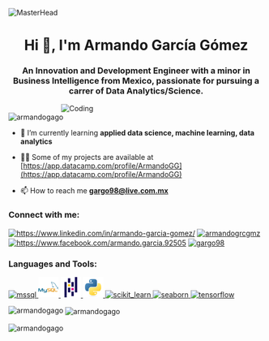 ![MasterHead](https://visme.co/blog/wp-content/uploads/2020/06/animated-interactive-infographics-header-wide.gif)
<h1 align="center">Hi 👋, I'm Armando García Gómez</h1>
<h3 align="center">An Innovation and Development Engineer with a minor in Business Intelligence from Mexico, passionate for pursuing a carrer of Data Analytics/Science.</h3>
<img align="right" alt="Coding" width="400" src="https://www.aalpha.net/wp-content/uploads/2019/10/data-science-giphy.gif">


<p align="left"> <img src="https://komarev.com/ghpvc/?username=armandogago&label=Profile%20views&color=0e75b6&style=flat" alt="armandogago" /> </p>

- 🌱 I’m currently learning **applied data science, machine learning, data analytics**

- 👨‍💻 Some of my projects are available at [https://app.datacamp.com/profile/ArmandoGG](https://app.datacamp.com/profile/ArmandoGG)

- 📫 How to reach me **gargo98@live.com.mx**

<h3 align="left">Connect with me:</h3>
<p align="left">
<a href="https://linkedin.com/in/https://www.linkedin.com/in/armando-garcia-gomez/" target="blank"><img align="center" src="https://raw.githubusercontent.com/rahuldkjain/github-profile-readme-generator/master/src/images/icons/Social/linked-in-alt.svg" alt="https://www.linkedin.com/in/armando-garcia-gomez/" height="30" width="40" /></a>
<a href="https://kaggle.com/armandogrcgmz" target="blank"><img align="center" src="https://raw.githubusercontent.com/rahuldkjain/github-profile-readme-generator/master/src/images/icons/Social/kaggle.svg" alt="armandogrcgmz" height="30" width="40" /></a>
<a href="https://fb.com/https://www.facebook.com/armando.garcia.92505" target="blank"><img align="center" src="https://raw.githubusercontent.com/rahuldkjain/github-profile-readme-generator/master/src/images/icons/Social/facebook.svg" alt="https://www.facebook.com/armando.garcia.92505" height="30" width="40" /></a>
<a href="https://www.leetcode.com/gargo98" target="blank"><img align="center" src="https://raw.githubusercontent.com/rahuldkjain/github-profile-readme-generator/master/src/images/icons/Social/leet-code.svg" alt="gargo98" height="30" width="40" /></a>
</p>

<h3 align="left">Languages and Tools:</h3>
<p align="left"> <a href="https://www.microsoft.com/en-us/sql-server" target="_blank" rel="noreferrer"> <img src="https://www.svgrepo.com/show/303229/microsoft-sql-server-logo.svg" alt="mssql" width="40" height="40"/> </a> <a href="https://www.mysql.com/" target="_blank" rel="noreferrer"> <img src="https://raw.githubusercontent.com/devicons/devicon/master/icons/mysql/mysql-original-wordmark.svg" alt="mysql" width="40" height="40"/> </a> <a href="https://pandas.pydata.org/" target="_blank" rel="noreferrer"> <img src="https://raw.githubusercontent.com/devicons/devicon/2ae2a900d2f041da66e950e4d48052658d850630/icons/pandas/pandas-original.svg" alt="pandas" width="40" height="40"/> </a> <a href="https://www.python.org" target="_blank" rel="noreferrer"> <img src="https://raw.githubusercontent.com/devicons/devicon/master/icons/python/python-original.svg" alt="python" width="40" height="40"/> </a> <a href="https://scikit-learn.org/" target="_blank" rel="noreferrer"> <img src="https://upload.wikimedia.org/wikipedia/commons/0/05/Scikit_learn_logo_small.svg" alt="scikit_learn" width="40" height="40"/> </a> <a href="https://seaborn.pydata.org/" target="_blank" rel="noreferrer"> <img src="https://seaborn.pydata.org/_images/logo-mark-lightbg.svg" alt="seaborn" width="40" height="40"/> </a> <a href="https://www.tensorflow.org" target="_blank" rel="noreferrer"> <img src="https://www.vectorlogo.zone/logos/tensorflow/tensorflow-icon.svg" alt="tensorflow" width="40" height="40"/> </a> </p>

<p><img align="left" src="https://github-readme-stats.vercel.app/api/top-langs?username=armandogago&show_icons=true&locale=en&layout=compact" alt="armandogago" /></p>

<p>&nbsp;<img align="center" src="https://github-readme-stats.vercel.app/api?username=armandogago&show_icons=true&locale=en" alt="armandogago" /></p>

<p><img align="center" src="https://github-readme-streak-stats.herokuapp.com/?user=armandogago&" alt="armandogago" /></p>
